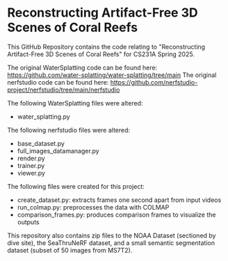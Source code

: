 # Reconstructing Artifact-Free 3D Scenes of Coral Reefs

This GitHub Repository contains the code relating to "Reconstructing Artifact-Free 3D Scenes of Coral Reefs" for CS231A Spring 2025.

The original WaterSplatting code can be found here: https://github.com/water-splatting/water-splatting/tree/main
The original nerfstudio code can be found here: https://github.com/nerfstudio-project/nerfstudio/tree/main/nerfstudio

The following WaterSplatting files were altered:
- water_splatting.py

The following nerfstudio files were altered:
- base_dataset.py
- full_images_datamanager.py
- render.py
- trainer.py
- viewer.py

The following files were created for this project:
- create_dataset.py: extracts frames one second apart from input videos
- run_colmap.py: preprocesses the data with COLMAP
- comparison_frames.py: produces comparison frames to visualize the outputs

This repository also contains zip files to the NOAA Dataset (sectioned by dive site), the SeaThruNeRF dataset, and a small semantic segmentation dataset (subset of 50 images from MS7T2).
